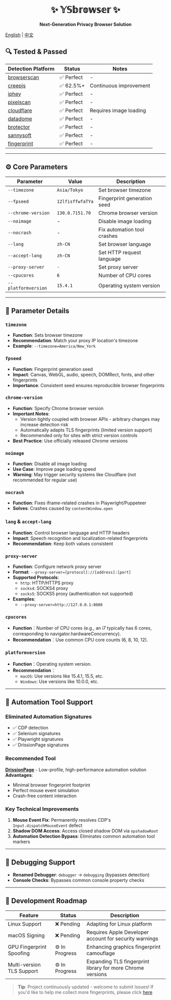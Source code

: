 <div align="center">

# ✨ 𝕐𝕊𝕓𝕣𝕠𝕨𝕤𝕖𝕣 ✨  
**Next-Generation Privacy Browser Solution**

</div>

[English](README-en.md) | [中文](README.md)

## 🔍 Tested & Passed
| Detection Platform                                                  | Status       | Notes                |
|---------------------------------------------------------------------|--------------|----------------------|
| [browserscan](https://browserscan.net)                              | ✅ Perfect    | -                    |
| [creepjs](https://abrahamjuliot.github.io/creepjs/)                 | ✅ 62.5%+     | Continuous improvement |
| [iphey](https://iphey.com)                                          | ✅ Perfect    | -                    |
| [pixelscan](https://pixelscan.net)                                  | ✅ Perfect    | -                    |
| [cloudflare](https://www.cloudflare.com/zh-cn/)                     | ✅ Perfect    | Requires image loading |
| [datadome](https://datadome.co/products/bot-protection/)            | ✅ Perfect    | -                    |
| [brotector](https://kaliiiiiiiiii.github.io/brotector/)             | ✅ Perfect    | -                    |
| [sannysoft](https://bot.sannysoft.com/)                             | ✅ Perfect    | -                    |
| [fingerprint](https://fingerprint.com/products/bot-detection/)      | ✅ Perfect    | -                    |

---

## ⚙️ Core Parameters
| Parameter          | Value            | Description                 |
|--------------------|------------------|-----------------------------|
| `--timezone`       | `Asia/Tokyo`     | Set browser timezone        |
| `--fpseed`         | `12lfisffwfaTYa` | Fingerprint generation seed |
| `--chrome-version` | `130.0.7151.70`  | Chrome browser version      |
| `--noimage`        | -                | Disable image loading       |
| `--nocrash`        | -                | Fix automation tool crashes |
| `--lang`           | `zh-CN`          | Set browser language        |
| `--accept-lang`    | `zh-CN`          | Set HTTP request language   |
| `--proxy-server`   | `-`              | Set proxy server            |
| `--cpucores`        | `6`              | Number of CPU cores         |
| `--platformversion` | `15.4.1`         | Operating system version    |

---

## 📝 Parameter Details
### **`timezone`**  
- **Function**: Sets browser timezone
- **Recommendation**: Match your proxy IP location's timezone
- **Example**: `--timezone=America/New_York`

### **`fpseed`**  
- **Function**: Fingerprint generation seed
- **Impact**: Canvas, WebGL, audio, speech, DOMRect, fonts, and other fingerprints
- **Importance**: Consistent seed ensures reproducible browser fingerprints

### **`chrome-version`**  
- **Function**: Specify Chrome browser version
- **Important Notes**:
  - Version tightly coupled with browser APIs - arbitrary changes may increase detection risk
  - Automatically adapts TLS fingerprints (limited version support)
  - Recommended only for sites with strict version controls
- **Best Practice**: Use officially released Chrome versions

### **`noimage`**  
- **Function**: Disable all image loading
- **Use Case**: Improve page loading speed
- **Warning**: May trigger security systems like Cloudflare (not recommended for regular use)

### **`nocrash`**  
- **Function**: Fixes iframe-related crashes in Playwright/Puppeteer
- **Solves**: Crashes caused by `contentWindow.open`

### **`lang` & `accept-lang`**
- **Function**: Control browser language and HTTP headers
- **Impact**: Speech recognition and localization-related fingerprints
- **Recommendation**: Keep both values consistent

### **`proxy-server`**  
- **Function**: Configure network proxy server
- **Format**: `--proxy-server=[protocol]://[address]:[port]`
- **Supported Protocols**:
  - `http`: HTTP/HTTPS proxy
  - `socks4`: SOCKS4 proxy
  - `socks5`: SOCKS5 proxy (authentication not supported)
- **Examples**:
  - `--proxy-server=http://127.0.0.1:8080`

### **`cpucores`**  
- **Function**：Number of CPU cores (e.g., an i7 typically has 6 cores, corresponding to navigator.hardwareConcurrency).
- **Recommendation**：Use common CPU core counts (6, 8, 10, 12).

### **`platformversion`**  
- **Function**：Operating system version.
- **Recommendation**：
  - `macOS`:  Use versions like 15.4.1, 15.5, etc.
  - `Windows`: Use versions like 10.0.0, etc.

---

## 🤖 Automation Tool Support
### Eliminated Automation Signatures
- ✅ CDP detection
- ✅ Selenium signatures
- ✅ Playwright signatures
- ✅ DrissionPage signatures

### Recommended Tool
**[DrissionPage](https://github.com/g1879/DrissionPage)** - Low-profile, high-performance automation solution  
**Advantages**:
- Minimal browser fingerprint footprint
- Perfect mouse event simulation
- Crash-free content interaction

### Key Technical Improvements
1. **Mouse Event Fix**: Permanently resolves CDP's `Input.dispatchMouseEvent` defect
2. **Shadow DOM Access**: Access closed shadow DOM via `opshadowRoot`
3. **Automation Detection Bypass**: Eliminates common automation tool markers

---

## 🐞 Debugging Support
- **Renamed Debugger**: `debugger` → `debugging` (bypasses detection)
- **Console Checks**: Bypasses common console property checks

---

## 🚧 Development Roadmap
| Feature                  | Status     | Description                                                      |
|--------------------------|------------|------------------------------------------------------------------|
| Linux Support            | ❌ Pending  | Adapting for Linux platform                                      |
| macOS Signing            | ❌ Pending  | Requires Apple Developer account for security warnings           |
| GPU Fingerprint Spoofing | ⚙️ In Progress | Enhancing graphics fingerprint camouflage                        |
| Multi-version TLS Support| ⚙️ In Progress | Expanding TLS fingerprint library for more Chrome versions       |

> **Tip**: Project continuously updated - welcome to submit Issues! If you'd like to help me collect more fingerprints, please click [here](https://www.hanyiting.com)
